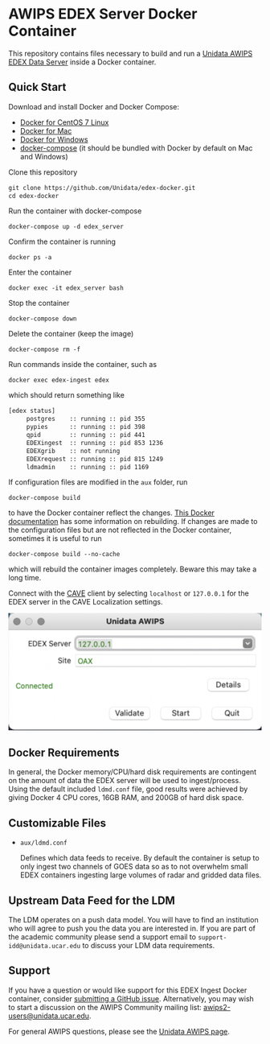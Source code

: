 # AWIPS EDEX Server Docker Container

This repository contains files necessary to build and run a [Unidata AWIPS EDEX Data Server](https://www.unidata.ucar.edu/software/awips2/) inside a Docker container.

## Quick Start

Download and install Docker and Docker Compose:

* [Docker for CentOS 7 Linux](https://docs.docker.com/install/linux/docker-ce/centos/)
* [Docker for Mac](https://docs.docker.com/docker-for-mac/)
* [Docker for Windows](https://docs.docker.com/docker-for-windows/install/)
* [docker-compose](https://docs.docker.com/compose/) (it should be bundled with Docker by default on Mac and Windows)

Clone this repository

    git clone https://github.com/Unidata/edex-docker.git
    cd edex-docker

Run the container with docker-compose 

    docker-compose up -d edex_server

Confirm the container is running

    docker ps -a 

Enter the container

    docker exec -it edex_server bash    

Stop the container

    docker-compose down

Delete the container (keep the image)

    docker-compose rm -f
    
Run commands inside the container, such as

    docker exec edex-ingest edex

which should return something like

    [edex status]
         postgres    :: running :: pid 355
         pypies      :: running :: pid 398
         qpid        :: running :: pid 441
         EDEXingest  :: running :: pid 853 1236
         EDEXgrib    :: not running
         EDEXrequest :: running :: pid 815 1249
         ldmadmin    :: running :: pid 1169

If configuration files are modified in the `aux` folder, run
    
    docker-compose build

to have the Docker container reflect the changes. [This Docker documentation](https://docs.docker.com/compose/reference/build/) has some information on rebuilding. If changes are made to the configuration files but are not reflected in the Docker container, sometimes it is useful to run

    docker-compose build --no-cache

which will rebuild the container images completely. Beware this may take a long time. 

Connect with the [CAVE](http://unidata.github.io/awips2/install/install-cave/) client by selecting `localhost` or `127.0.0.1` for the EDEX server in the CAVE Localization settings.

![Demonstration of selecting localhost as the CAVE EDEX server](aux/edex_server_localhost.png)


## Docker Requirements

In general, the Docker memory/CPU/hard disk requirements are contingent on the amount of data the EDEX server will be used to ingest/process. Using the default included `ldmd.conf` file, good results were achieved by giving Docker 4 CPU cores, 16GB RAM, and 200GB of hard disk space. 

## Customizable Files

- `aux/ldmd.conf`

    Defines which data feeds to receive. By default the container is setup to only ingest two channels of GOES data so as to not overwhelm small EDEX containers ingesting large volumes of radar and gridded data files.
 
## Upstream Data Feed for the LDM

The LDM operates on a push data model. You will have to find an institution who will agree to push you the data you are interested in. If you are part of the academic community please send a support email to `support-idd@unidata.ucar.edu` to discuss your LDM data requirements.

## Support

If you have a question or would like support for this EDEX Ingest Docker container, consider [submitting a GitHub issue](https://github.com/Unidata/edex-docker/issues). Alternatively, you may wish to start a discussion on the AWIPS Community mailing list: <awips2-users@unidata.ucar.edu>.

For general AWIPS questions, please see the [Unidata AWIPS page](https://www.unidata.ucar.edu/software/awips/).
